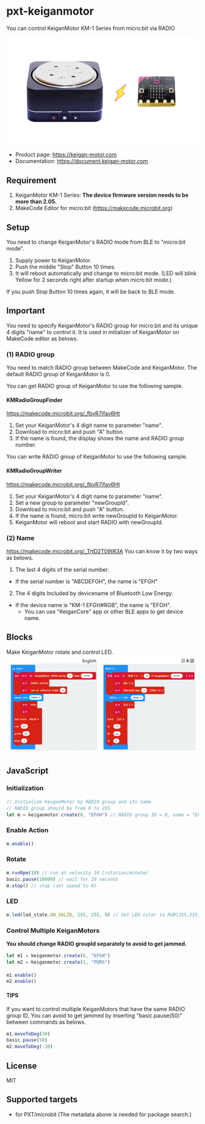 # pxt-keiganmotor

You can control KeiganMotor KM-1 Series from micro:bit via RADIO

<img src="https://github.com/keigan-motor/pxt-KeiganMotor/blob/master/icon.png?raw=true" width="640">

- Product page: https://keigan-motor.com
- Documentation: https://document.keigan-motor.com

## Requirement
1. KeiganMotor KM-1 Series: **The device firmware version needs to be more than 2.05.**
2. MakeCode Editor for micro:bit (https://makecode.microbit.org)

## Setup
You need to change KeiganMotor's RADIO mode from BLE to "micro:bit mode".

1. Supply power to KeiganMotor.
2. Push the middle "Stop" Button 10 times.
3. It will reboot automatically and change to micro:bit mode.
(LED will blink Yellow for 2 seconds right after startup when micro:bit mode.)

If you push Stop Button 10 times again, it will be back to BLE mode.

## Important
You need to specify KeiganMotor's RADIO group for micro:bit and its unique 4 digits "name" to control it.
It is used in initializer of KeiganMotor on MakeCode editor as belows.
### (1) RADIO group
You need to match RADIO group between MakeCode and KeiganMotor.
The default RADIO group of KeiganMotor is 0. 

You can get RADIO group of KeiganMotor to use the following sample.
#### KMRadioGroupFinder
https://makecode.microbit.org/_fbvR7ifav6Ht
1. Set your KeiganMotor's 4 digit name to parameter "name".
2. Download to micro:bit and push "A" button.
3. If the name is found, the display shows the name and RADIO group number.

You can write RADIO group of KeiganMotor to use the following sample.
#### KMRadioGroupWriter
https://makecode.microbit.org/_fbvR7ifav6Ht
1. Set your KeiganMotor's 4 digit name to parameter "name".
2. Set a new group to parameter "newGroupId".
3. Download to micro:bit and push "A" button.
4. If the name is found, micro:bit write newGroupId to KeiganMotor.
5. KeiganMotor will reboot and start RADIO with newGroupId.

### (2) Name
https://makecode.microbit.org/_TrtD2T09tR3A
You can know it by two ways as belows.

1. The last 4 digits of the serial number. 
 - If the serial number is "ABCDEFGH", the name is "EFGH"  
2. The 4 digits Included by devicename of Bluetooth Low Energy.
 - If the device name is "KM-1 EFGH#RGB", the name is "EFGH". 
   - You can use "KeiganCore" app or other BLE apps to get device name. 


## Blocks
Make KeiganMotor rotate and control LED.
<img src="https://github.com/keigan-motor/pxt-KeiganMotor/blob/master/images/block.png?raw=true" width="640">

## JavaScript
### Initialization
```typescript
// Initialize KeiganMotor by RADIO group and its name
// RADIO group should be from 0 to 255
let m = keiganmotor.create(0, "EFGH") // RADIO group ID = 0, name = "EFGH"
```

### Enable Action
```typescript
m.enable() 
```

### Rotate
```typescript
m.runRpm(10) // run at velocity 10 [rotation/minute]
basic.pause(10000) // wait for 10 seconds
m.stop() // stop (set speed to 0)
```
### LED
```typescript
m.led(led_state.ON_SOLID, 255, 255, 0) // Set LED color to RGB(255,255,0) = yellow
```

### Control Multiple KeiganMotors
**You should change RADIO groupId separately to avoid to get jammed.**

```typescript
let m1 = keiganmotor.create(0, "EFGH")
let m2 = keiganmotor.create(1, "PQRS")

m1.enable()
m2.enable()
```
#### TIPS
If you want to control multiple KeiganMotors that have the same RADIO group ID,
You can avoid to get jammed by inserting "basic.pause(50)" between commands as belows.

```typescript
m1.moveToDeg(30)
basic.pause(50)
m2.moveToDeg(-30)
```

## License

MIT

## Supported targets

* for PXT/microbit
  (The metadata above is needed for package search.)
